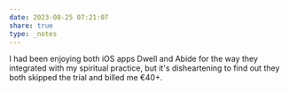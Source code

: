 ```yaml
---
date: 2023-08-25 07:21:07
share: true
type: _notes
---
```

I had been enjoying both iOS apps Dwell and Abide for the way they integrated with my spiritual practice, but it's disheartening to find out they both skipped the trial and billed me €40+.
